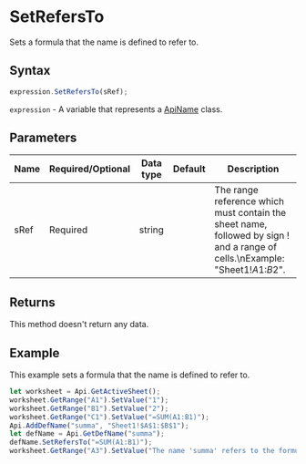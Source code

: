 # SetRefersTo

Sets a formula that the name is defined to refer to.

## Syntax

```javascript
expression.SetRefersTo(sRef);
```

`expression` - A variable that represents a [ApiName](../ApiName.md) class.

## Parameters

| **Name** | **Required/Optional** | **Data type** | **Default** | **Description** |
| ------------- | ------------- | ------------- | ------------- | ------------- |
| sRef | Required | string |  | The range reference which must contain the sheet name, followed by sign ! and a range of cells.\nExample: "Sheet1!$A$1:$B$2". |

## Returns

This method doesn't return any data.

## Example

This example sets a formula that the name is defined to refer to.

```javascript editor-xlsx
let worksheet = Api.GetActiveSheet();
worksheet.GetRange("A1").SetValue("1");
worksheet.GetRange("B1").SetValue("2");
worksheet.GetRange("C1").SetValue("=SUM(A1:B1)");
Api.AddDefName("summa", "Sheet1!$A$1:$B$1");
let defName = Api.GetDefName("summa");
defName.SetRefersTo("=SUM(A1:B1)");
worksheet.GetRange("A3").SetValue("The name 'summa' refers to the formula from the cell C1.");
```
